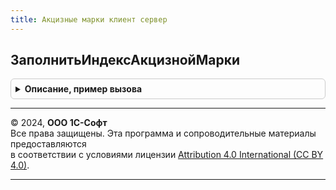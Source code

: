 ```yaml
---
title: Акцизные марки клиент сервер
---
```



## ЗаполнитьИндексАкцизнойМарки
<details style="margin: 1em 0; padding: 0.5em; border: 1px solid #ccc; border-radius: 6px;">

<summary style="font-weight: bold; cursor: pointer;">Описание, пример вызова</summary>

```bsl

// Заполнить индекс акцизной марки.
//
// Параметры:
//  ТекущаяСтрока - Структура, ДанныеФормыЭлементКоллекции - Текущая строка:
//   * МаркируемаяПродукция - Булево - признак маркируемой продукции
//   * ИндексАкцизнойМарки  - Число  - индекс картинки статуса указания акцизных марок
//  ИмяКолонкиКоличество - Строка - Имя колонки количество
Процедура ЗаполнитьИндексАкцизнойМарки(ТекущаяСтрока, ИмяКолонкиКоличество = "Количество") Экспорт
```

Пример вызова
```bsl
АкцизныеМаркиКлиентСервер.ЗаполнитьИндексАкцизнойМарки(ТекущаяСтрока, ИмяКолонкиКоличество);
```
</details>

---

© 2024, **ООО 1С-Софт**  
Все права защищены. Эта программа и сопроводительные материалы предоставляются  
в соответствии с условиями лицензии [Attribution 4.0 International (CC BY 4.0)](https://creativecommons.org/licenses/by/4.0/legalcode).

---

